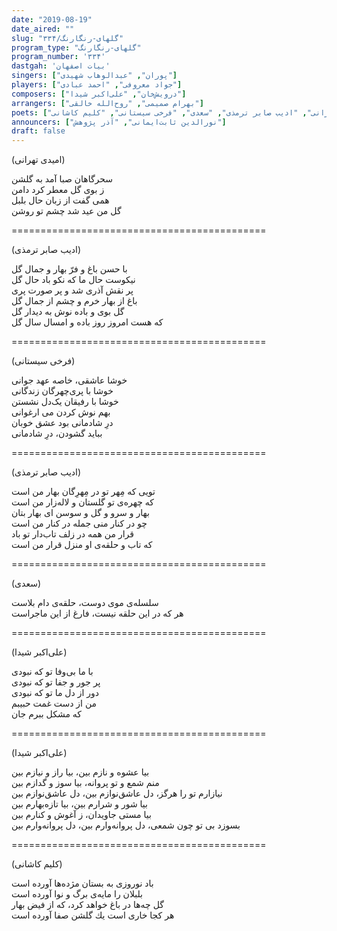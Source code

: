 ```yaml
---
date: "2019-08-19"
date_aired: ""
slug: "گلهای-رنگارنگ/۳۳۴"
program_type: "گلهای-رنگارنگ"
program_number: '۳۳۴'
dastgah: 'بیات اصفهان'
singers: ["پوران", "عبدالوهاب شهیدی"]
players: ["جواد معروفی", "احمد عبادی"]
composers: ["درویش‌خان", "علی‌اکبر شیدا"]
arrangers: ["بهرام صمیمی", "روح‌الله خالقی"]
poets: ["علی‌اکبر شیدا", "امیدی تهرانی", "ادیب صابر ترمذی", "سعدی", "فرخی سیستانی", "کلیم کاشانی"]
announcers: ["نورالدین ثابت‌ایمانی", "آذر پژوهش"]
draft: false
---
```


(امیدی تهرانی)  

سحرگاهان صبا آمد به گلشن  
ز بوی گل معطر کرد دامن  
همی گفت از زبان حال بلبل  
گل من عید شد چشم تو روشن  

============================================  

(ادیب صابر ترمذی)  

با حسن باغ و فرّ بهار و جمال گل  
نیکوست حال ما که نکو باد حال گل  
پر نقش آذری شد و پر صورت پری  
باغ از بهار خرم و چشم از جمال گل  
گل بوی و باده نوش به دیدار گل  
که هست امروز روز باده و امسال سال گل  

============================================  

(فرخی سیستانی)  

خوشا عاشقی، خاصه عهد جوانی  
خوشا با پری‌چهرگان زندگانی  
خوشا با رفیقان یک‌دل نشستن  
بهم نوش کردن می ارغوانی  
درِ شادمانی بود عشق خوبان  
بباید گشودن، درِ شادمانی  

============================================  

(ادیب صابر ترمذی)  

تویی که مِهر تو در مِهرِگان بهار من است  
که چهره‌ی تو گلستان و لاله‌زار من است  
بهار و سرو و گل و سوسن ای بهار بتان  
چو در کنار منی جمله در کنار من است  
قرار من همه در زلف تاب‌دار تو باد  
که تاب و حلقه‌ی او منزل قرار من است  

============================================  

(سعدی)  

سلسله‌ی موی دوست، حلقه‌ی دام بلاست  
هر که در این حلقه نیست، فارغ از این ماجراست  

============================================  

(علی‌اکبر شیدا)  

با ما بی‌وفا تو که نبودی  
پر جور و جفا تو که نبودی  
دور از دل ما تو که نبودی  
من از دست غمت حبیبم  
که مشکل ببرم جان  

============================================  

(علی‌اکبر شیدا)  

بیا عشوه و نازم بین، بیا راز و نیازم بین  
منم شمع و تو پروانه، بیا سوز و گدازم بین  
نیازارم تو را هرگز، دل عاشق‌نوازم بین، دل عاشق‌نوازم بین  
بیا شور و شرارم بین، بیا تازه‌بهارم بین  
بیا مستی جاویدان، ز آغوش و کنارم بین  
بسوزد بی تو چون شمعی، دل پروانه‌وارم بین، دل پروانه‌وارم بین  

============================================  

(کلیم کاشانی)  

باد نوروزی به بستان مژده‌ها آورده است  
بلبلان را مایه‌ی برگ و نوا آورده است  
گل چه‌ها در باغ خواهد کرد، که از فیض بهار  
هر کجا خاری است یك گلشن صفا آورده است  
